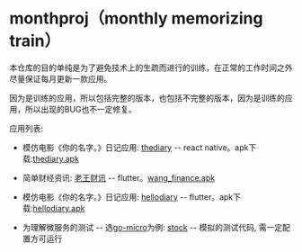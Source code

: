 # monthproj（monthly memorizing train）
本仓库的目的单纯是为了避免技术上的生疏而进行的训练，在正常的工作时间之外尽量保证每月更新一款应用。

因为是训练的应用，所以包括完整的版本，也包括不完整的版本，因为是训练的应用，所以出现的BUG也不一定修复。

应用列表:
- 模仿电影《你的名字。》日记应用: [thediary](https://github.com/buf1024/monthproj/tree/master/thediary) -- react native。apk下载:[thediary.apk](https://github.com/buf1024/monthproj/raw/master/thediary/release/thediary.apk)

- 简单财经资讯: [老王财讯](https://github.com/buf1024/monthproj/tree/master/wang_finance) -- flutter。[wang_finance.apk](https://github.com/buf1024/monthproj/raw/master/wang_finance/release/wang_finance.apk)

- 模仿电影《你的名字。》日记应用: [hellodiary](https://github.com/buf1024/monthproj/tree/master/hellodiary) -- flutter。apk下载:[hellodiary.apk](https://github.com/buf1024/monthproj/raw/master/hellodiary/release/hellodiary.apk)

- 为理解微服务的测试 -- 选[go-micro](https://github.com/micro/go-micro)为例: [stock](https://github.com/buf1024/monthproj/tree/master/ms-exam/stock) -- 模拟的测试代码, 需一定配置方可运行
